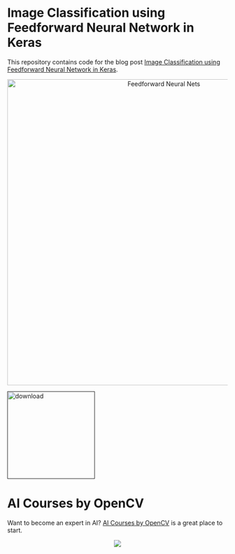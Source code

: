 # Image Classification using Feedforward Neural Network in Keras

This repository contains code for the blog post [Image Classification using Feedforward Neural Network in Keras](https://www.learnopencv.com/image-classification-using-feedforward-neural-network-in-keras/).

<p align="center"><img src="https://learnopencv.com/wp-content/uploads/2017/10/mlp-mnist-schematic-768x432.jpg" alt="Feedforward Neural Nets" width="700"></p>

[<img src="https://learnopencv.com/wp-content/uploads/2022/07/download-button-e1657285155454.png" alt="download" width="200">]()

# AI Courses by OpenCV

Want to become an expert in AI? [AI Courses by OpenCV](https://opencv.org/courses/) is a great place to start. 

<a href="https://opencv.org/courses/">
<p align="center"> 
<img src="https://www.learnopencv.com/wp-content/uploads/2020/04/AI-Courses-By-OpenCV-Github.png">
</p>
</a>
